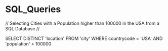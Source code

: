 # SQL_Queries #

// Selecting Cities with a Population higher than 100000 in the USA from a SQL Database // 

SELECT DISTINCT 'location'
FROM 'city'
WHERE countrycode = 'USA'
AND 'population' > 100000


